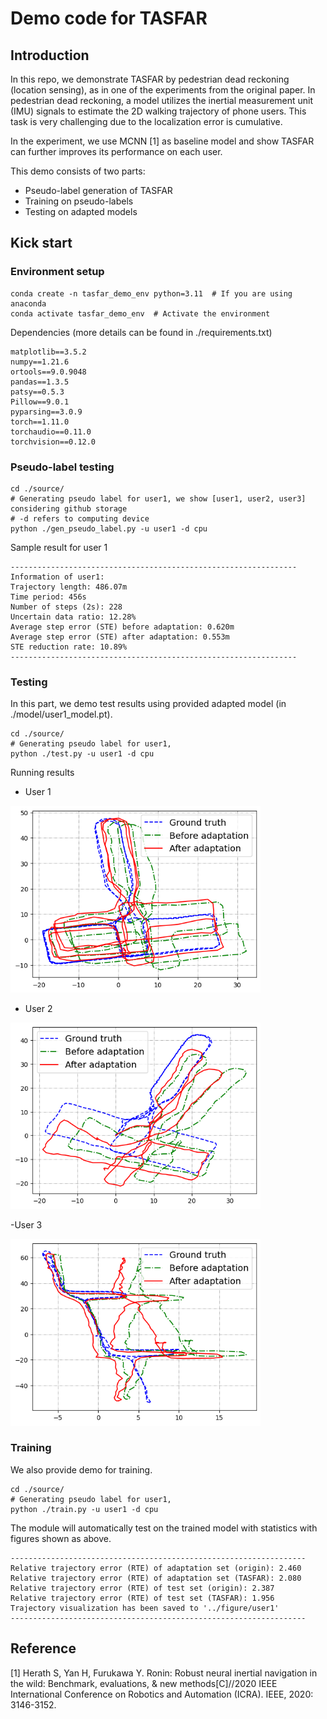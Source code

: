 # Demo code for TASFAR
## Introduction 
In this repo, we demonstrate TASFAR by pedestrian dead reckoning (location sensing), as in one of the experiments from the original paper. In pedestrian dead reckoning, a model utilizes the inertial measurement unit (IMU) signals to estimate the 2D walking trajectory of phone users. This task is very challenging due to the localization error is cumulative.

In the experiment, we use MCNN [1] as baseline model and show TASFAR can further improves its performance on each user.

This demo consists of two parts:
- Pseudo-label generation of TASFAR
- Training on pseudo-labels
- Testing on adapted models

## Kick start
### Environment setup
```
conda create -n tasfar_demo_env python=3.11  # If you are using anaconda 
conda activate tasfar_demo_env  # Activate the environment
```
Dependencies (more details can be found in ./requirements.txt)
```
matplotlib==3.5.2
numpy==1.21.6
ortools==9.0.9048
pandas==1.3.5
patsy==0.5.3
Pillow==9.0.1
pyparsing==3.0.9
torch==1.11.0
torchaudio==0.11.0
torchvision==0.12.0
```
### Pseudo-label testing
```
cd ./source/
# Generating pseudo label for user1, we show [user1, user2, user3] considering github storage
# -d refers to computing device
python ./gen_pseudo_label.py -u user1 -d cpu  
```
Sample result for user 1
```
----------------------------------------------------------------
Information of user1:
Trajectory length: 486.07m
Time period: 456s
Number of steps (2s): 228
Uncertain data ratio: 12.28%
Average step error (STE) before adaptation: 0.620m
Average step error (STE) after adaptation: 0.553m
STE reduction rate: 10.89%
----------------------------------------------------------------
```

### Testing 
In this part, we demo test results using provided adapted model (in ./model/user1_model.pt).
```
cd ./source/
# Generating pseudo label for user1, 
python ./test.py -u user1 -d cpu  
```
Running results
- User 1

<img src="https://github.com/Siriusize/TASFAR_demo/blob/main/figure/user1.png" alt="user1" width="400"/>

- User 2

<img src="https://github.com/Siriusize/TASFAR_demo/blob/main/figure/user2.png" alt="user2" width="400"/>

-User 3

<img src="https://github.com/Siriusize/TASFAR_demo/blob/main/figure/user3.png" alt="user3" width="400"/>

### Training 
We also provide demo for training. 
```
cd ./source/
# Generating pseudo label for user1, 
python ./train.py -u user1 -d cpu 
```
The module will automatically test on the trained model with statistics with figures shown as above.
```
------------------------------------------------------------------
Relative trajectory error (RTE) of adaptation set (origin): 2.460
Relative trajectory error (RTE) of adaptation set (TASFAR): 2.080
Relative trajectory error (RTE) of test set (origin): 2.387
Relative trajectory error (RTE) of test set (TASFAR): 1.956
Trajectory visualization has been saved to '../figure/user1'
------------------------------------------------------------------
```


## Reference
[1] Herath S, Yan H, Furukawa Y. Ronin: Robust neural inertial navigation in the wild: Benchmark, evaluations, & new methods[C]//2020 IEEE International Conference on Robotics and Automation (ICRA). IEEE, 2020: 3146-3152.